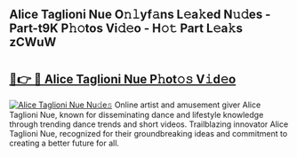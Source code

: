 ## Alice Taglioni Nue O𝚗𝚕yf𝚊ns L𝚎a𝚔ed N𝚞𝚍es - Part-t9K P𝚑𝚘tos Vi𝚍𝚎o - H𝚘𝚝 Part L𝚎a𝚔s zCWuW

# <h2><a href="http://kf05vl.oniu.top/?m=Alice+Taglioni+Nue">🔗👉 🔴 Alice Taglioni Nue P𝚑ot𝚘𝚜 V𝚒d𝚎o</a></h2>

[![Alice Taglioni Nue Nu𝚍e𝚜](https://i.imgur.com/0qMVB7G.gif)](http://kf05vl.oniu.top/?m=Alice+Taglioni+Nue)
Online artist and amusement giver Alice Taglioni Nue, known for disseminating dance and lifestyle knowledge through trending dance trends and short videos. Trailblazing innovator Alice Taglioni Nue, recognized for their groundbreaking ideas and commitment to creating a better future for all.  
